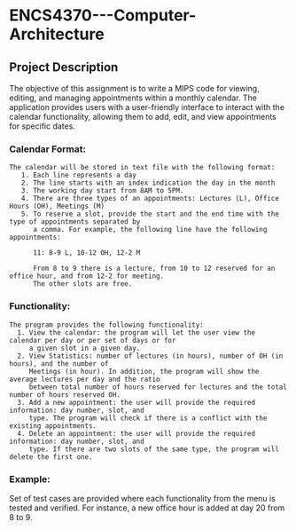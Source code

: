 # ENCS4370---Computer-Architecture
## Project Description

The objective of this assignment is to write a MIPS code for viewing, editing, and managing appointments 
within a monthly calendar. The application provides users with a user-friendly interface to interact 
with the calendar functionality, allowing them to add, edit, and view appointments for specific dates.
 
### Calendar Format:

    The calendar will be stored in text file with the following format: 
       1. Each line represents a day 
       2. The line starts with an index indication the day in the month 
       3. The working day start from 8AM to 5PM. 
       4. There are three types of an appointments: Lectures (L), Office Hours (OH), Meetings (M) 
       5. To reserve a slot, provide the start and the end time with the type of appointments separated by 
          a comma. For example, the following line have the following appointments:
          
          11: 8-9 L, 10-12 OH, 12-2 M 
          
          From 8 to 9 there is a lecture, from 10 to 12 reserved for an office hour, and from 12-2 for meeting. 
          The other slots are free. 

### Functionality:

    The program provides the following functionality: 
      1. View the calendar: the program will let the user view the calendar per day or per set of days or for 
         a given slot in a given day. 
      2. View Statistics: number of lectures (in hours), number of OH (in hours), and the number of 
         Meetings (in hour). In addition, the program will show the average lectures per day and the ratio 
         between total number of hours reserved for lectures and the total number of hours reserved OH. 
      3. Add a new appointment: the user will provide the required information: day number, slot, and 
         type. The program will check if there is a conflict with the existing appointments.  
      4. Delete an appointment: the user will provide the required information: day number, slot, and 
         type. If there are two slots of the same type, the program will delete the first one.

### Example:

   Set of test cases are provided where each functionality from the menu is tested and verified. For instance, 
   a new office hour is added at day 20 from 8 to 9. 
